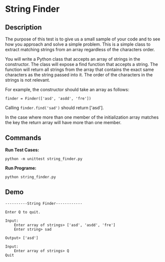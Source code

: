 # String Finder

## Description

The purpose of this test is to give us a small sample of your code and to see how you approach and solve a simple problem. This is a simple class to extract matching strings from an array regardless of the characters order.

You will write a Python class that accepts an array of strings in the constructor. The class will expose a find function that accepts a string. The function will return all strings from the array that contains the exact same characters as the string passed into it. The order of the characters in the strings is not relevant.

For example, the constructor should take an array as follows:
```
finder = Finder(['asd', 'asdd', 'fre']) 
```
Calling ```finder.find('sad')``` should return ['asd'].

In the case where more than one member of the initialization array matches the key the return array will have more than one member.

## Commands
**Run Test Cases:**
```
python -m unittest string_finder.py
```
**Run Programe:**
```
python string_finder.py
```
## Demo

```
----------String Finder------------

Enter Q to quit.

Input:
	Enter array of strings> ['asd', 'asdd', 'fre']
	Enter string> sad

Output> ['asd']

Input:
	Enter array of strings> Q
Quit
```
